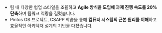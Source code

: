 - 팀 내 다양한 협업 스타일을 조율하고 **Agile 방식을 도입해 과제 진행 속도를 20% 단축**하며 팀워크 역량을 길렀습니다.
- Pintos OS 프로젝트, CSAPP 학습을 통해 **컴퓨터 시스템의 근본 원리를 이해**하고 효율적인 아키텍처 설계의 기반을 다졌습니다.
